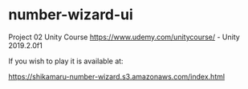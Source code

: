 # number-wizard-ui
Project 02 Unity Course https://www.udemy.com/unitycourse/ - Unity 2019.2.0f1

If you wish to play it is available at:

https://shikamaru-number-wizard.s3.amazonaws.com/index.html

